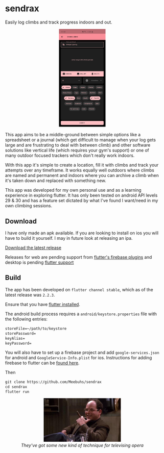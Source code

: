 # sendrax

Easily log climbs and track progress indoors and out.

<p align="center">
  <img src="docs/sendrax-climb.jpg" width="30%">
</p>

This app aims to be a middle-ground between simple options like a spreadsheet or a journal
(which get difficult to manage when your log gets large and are frustrating to deal with between 
climb) and other software solutions like vertical life (which requires your gym's support) or one 
of many outdoor focused trackers which don't really work indoors.

With this app it's simple to create a location, fill it with climbs and track your attempts over any
timeframe. It works equally well outdoors where climbs are named and permanent and indoors where you
can archive a climb when it's taken down and replaced with something new.

This app was developed for my own personal use and as a learning experience in exploring flutter.
It has only been tested on android API levels 29 & 30 and has a feature set dictated by what I've found
I want/need in my own climbing sessions.

## Download

I have only made an apk available. If you are looking to install on ios you will have to build it
yourself. I may in future look at releasing an ipa.

[Download the latest release](https://github.com/Meebuhs/sendrax/releases)

Releases for web are pending support from 
[flutter's firebase plugins](https://github.com/FirebaseExtended/flutterfire) and desktop is pending
 [flutter support](https://flutter.dev/desktop)

## Build

The app has been developed on `flutter channel stable`, which as of the latest release was `2.2.3`.

Ensure that you have [flutter installed](https://flutter.dev/docs/get-started/install).

The android build process requires a `android/keystore.properties` file with the following entries:
```
storeFile=~/path/to/keystore
storePassword=
keyAlias=
keyPassword=
```

You will also have to set up a firebase project and add `google-services.json` for android and 
`GoogleService-Info.plist` for ios. Instructions for adding firebase to flutter can be 
[found here](https://firebase.google.com/docs/flutter/setup).

Then
```
git clone https://github.com/Meebuhs/sendrax
cd sendrax
flutter run
```

<p align="center">
  <img src="docs/sendrax-george.jpg" width="50%"></br>
  <i>They've got some new kind of technique for televising opera </i>
</p>
